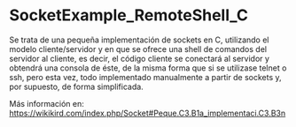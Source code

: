 # SocketExample_RemoteShell_C

Se trata de una pequeña implementación de sockets en C, utilizando el modelo cliente/servidor y en que se ofrece una shell de comandos del servidor al cliente, es decir, el código cliente se conectará al servidor y obtendrá una consola de éste, de la misma forma que si se utilizase telnet o ssh, pero esta vez, todo implementado manualmente a partir de sockets y, por supuesto, de forma simplificada.

Más información en:
https://wikikird.com/index.php/Socket#Peque.C3.B1a_implementaci.C3.B3n
